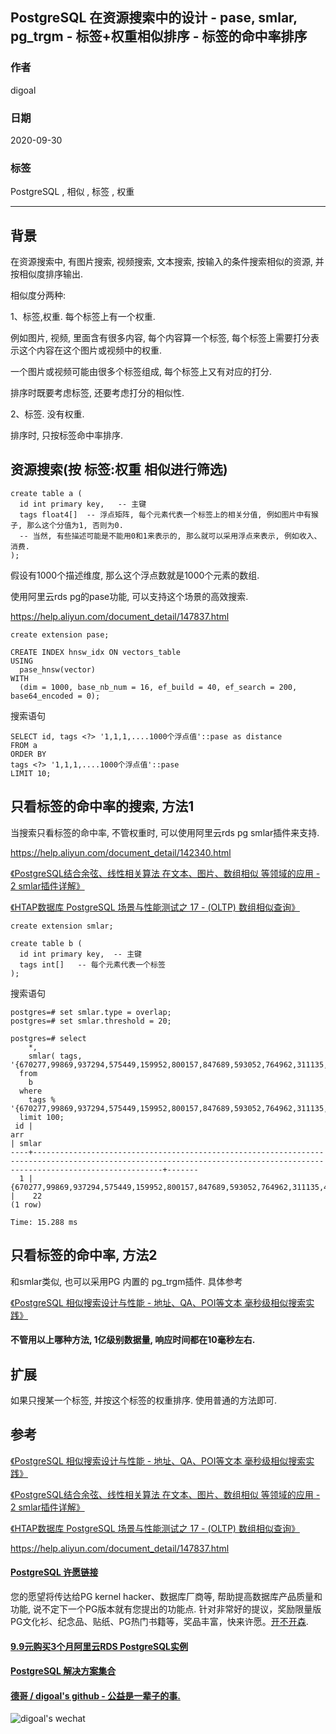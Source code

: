 ## PostgreSQL 在资源搜索中的设计 - pase, smlar, pg_trgm - 标签+权重相似排序 - 标签的命中率排序     
    
### 作者    
digoal    
    
### 日期    
2020-09-30    
    
### 标签    
PostgreSQL , 相似 , 标签 , 权重      
    
----    
    
## 背景    
在资源搜索中, 有图片搜索, 视频搜索, 文本搜索, 按输入的条件搜索相似的资源, 并按相似度排序输出.    
    
相似度分两种:    
    
1、标签,权重. 每个标签上有一个权重.      
    
例如图片, 视频, 里面含有很多内容, 每个内容算一个标签, 每个标签上需要打分表示这个内容在这个图片或视频中的权重.    
    
一个图片或视频可能由很多个标签组成, 每个标签上又有对应的打分.      
    
排序时既要考虑标签, 还要考虑打分的相似性.      
    
2、标签. 没有权重.      
    
排序时, 只按标签命中率排序.      
    
## 资源搜索(按 标签:权重 相似进行筛选)     
```    
create table a (    
  id int primary key,   -- 主键    
  tags float4[]  -- 浮点矩阵, 每个元素代表一个标签上的相关分值, 例如图片中有猴子, 那么这个分值为1, 否则为0.     
  -- 当然, 有些描述可能是不能用0和1来表示的, 那么就可以采用浮点来表示, 例如收入、消费.     
);    
```    
    
假设有1000个描述维度, 那么这个浮点数就是1000个元素的数组.    
    
使用阿里云rds pg的pase功能, 可以支持这个场景的高效搜索.    
    
https://help.aliyun.com/document_detail/147837.html    
    
```    
create extension pase;    
    
CREATE INDEX hnsw_idx ON vectors_table    
USING    
  pase_hnsw(vector)    
WITH    
  (dim = 1000, base_nb_num = 16, ef_build = 40, ef_search = 200, base64_encoded = 0);    
```    
    
搜索语句    
    
```    
SELECT id, tags <?> '1,1,1,....1000个浮点值'::pase as distance    
FROM a    
ORDER BY    
tags <?> '1,1,1,....1000个浮点值'::pase    
LIMIT 10;    
```    
    
    
## 只看标签的命中率的搜索, 方法1     
当搜索只看标签的命中率, 不管权重时, 可以使用阿里云rds pg smlar插件来支持.     
    
https://help.aliyun.com/document_detail/142340.html    
    
[《PostgreSQL结合余弦、线性相关算法 在文本、图片、数组相似 等领域的应用 - 2 smlar插件详解》](../201701/20170116_03.md)      
    
[《HTAP数据库 PostgreSQL 场景与性能测试之 17 - (OLTP) 数组相似查询》](../201711/20171107_18.md)      
    
```    
create extension smlar;    
    
create table b (    
  id int primary key,  -- 主键    
  tags int[]   -- 每个元素代表一个标签    
);    
```    
    
搜索语句    
    
```    
postgres=# set smlar.type = overlap;      
postgres=# set smlar.threshold = 20;      
      
postgres=# select      
    *,      
    smlar( tags, '{670277,99869,937294,575449,159952,800157,847689,593052,764962,311135,401858,620507,659772,626246,470638,736153,910818,516379,493533,284204,72296,674361,23,24}')      
  from      
    b      
  where      
    tags % '{670277,99869,937294,575449,159952,800157,847689,593052,764962,311135,401858,620507,659772,626246,470638,736153,910818,516379,493533,284204,72296,674361,23,24}'      
  limit 100;      
 id |                                                                                   arr                                                                                   | smlar      
----+-------------------------------------------------------------------------------------------------------------------------------------------------------------------------+-------      
  1 | {670277,99869,937294,575449,159952,800157,847689,593052,764962,311135,401858,620507,659772,626246,470638,736153,910818,516379,493533,284204,72296,674361,713438,815800} |    22      
(1 row)      
      
Time: 15.288 ms      
```    
    
## 只看标签的命中率, 方法2     
    
和smlar类似, 也可以采用PG 内置的 pg_trgm插件. 具体参考    
    
[《PostgreSQL 相似搜索设计与性能 - 地址、QA、POI等文本 毫秒级相似搜索实践》](../201802/20180202_01.md)      
    
    
#### 不管用以上哪种方法, 1亿级别数据量, 响应时间都在10毫秒左右.      
    
## 扩展    
如果只搜某一个标签, 并按这个标签的权重排序. 使用普通的方法即可.    
    
## 参考    
[《PostgreSQL 相似搜索设计与性能 - 地址、QA、POI等文本 毫秒级相似搜索实践》](../201802/20180202_01.md)      
    
[《PostgreSQL结合余弦、线性相关算法 在文本、图片、数组相似 等领域的应用 - 2 smlar插件详解》](../201701/20170116_03.md)      
    
[《HTAP数据库 PostgreSQL 场景与性能测试之 17 - (OLTP) 数组相似查询》](../201711/20171107_18.md)      
    
https://help.aliyun.com/document_detail/147837.html    
    
  
#### [PostgreSQL 许愿链接](https://github.com/digoal/blog/issues/76 "269ac3d1c492e938c0191101c7238216")
您的愿望将传达给PG kernel hacker、数据库厂商等, 帮助提高数据库产品质量和功能, 说不定下一个PG版本就有您提出的功能点. 针对非常好的提议，奖励限量版PG文化衫、纪念品、贴纸、PG热门书籍等，奖品丰富，快来许愿。[开不开森](https://github.com/digoal/blog/issues/76 "269ac3d1c492e938c0191101c7238216").  
  
  
#### [9.9元购买3个月阿里云RDS PostgreSQL实例](https://www.aliyun.com/database/postgresqlactivity "57258f76c37864c6e6d23383d05714ea")
  
  
#### [PostgreSQL 解决方案集合](https://yq.aliyun.com/topic/118 "40cff096e9ed7122c512b35d8561d9c8")
  
  
#### [德哥 / digoal's github - 公益是一辈子的事.](https://github.com/digoal/blog/blob/master/README.md "22709685feb7cab07d30f30387f0a9ae")
  
  
![digoal's wechat](../pic/digoal_weixin.jpg "f7ad92eeba24523fd47a6e1a0e691b59")
  
